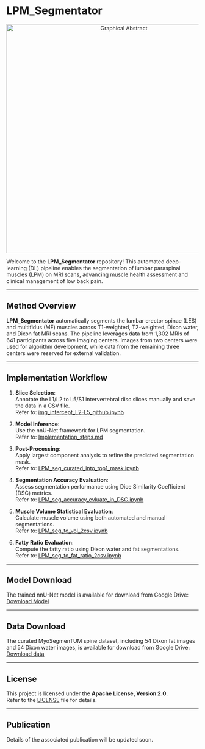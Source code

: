 # LPM_Segmentator

<p align="center">
  <img src="documentation/graphical_abstract.jpg" alt="Graphical Abstract" width="600">
</p>

Welcome to the **LPM_Segmentator** repository! This automated deep-learning (DL) pipeline enables the segmentation of lumbar paraspinal muscles (LPM) on MRI scans, advancing muscle health assessment and clinical management of low back pain.

---

## Method Overview

**LPM_Segmentator** automatically segments the lumbar erector spinae (LES) and multifidus (MF) muscles across T1-weighted, T2-weighted, Dixon water, and Dixon fat MRI scans. The pipeline leverages data from 1,302 MRIs of 641 participants across five imaging centers. Images from two centers were used for algorithm development, while data from the remaining three centers were reserved for external validation.

---

## Implementation Workflow

1. **Slice Selection**:  
   Annotate the L1/L2 to L5/S1 intervertebral disc slices manually and save the data in a CSV file.  
   Refer to: [img_intercept_L2-L5_github.ipynb](img_intercept_L2-L5_github.ipynb)  

2. **Model Inference**:  
   Use the nnU-Net framework for LPM segmentation.  
   Refer to: [Implementation_steps.md](documentation/Implementation_steps.md)  

3. **Post-Processing**:  
   Apply largest component analysis to refine the predicted segmentation mask.  
   Refer to: [LPM_seg_curated_into_top1_mask.ipynb](LPM_seg_curated_into_top1_mask.ipynb)  

4. **Segmentation Accuracy Evaluation**:  
   Assess segmentation performance using Dice Similarity Coefficient (DSC) metrics.  
   Refer to: [LPM_seg_accuracy_evluate_in_DSC.ipynb](LPM_seg_accuracy_evluate_in_DSC.ipynb)  

5. **Muscle Volume Statistical Evaluation**:  
   Calculate muscle volume using both automated and manual segmentations.  
   Refer to: [LPM_seg_to_vol_2csv.ipynb](LPM_seg_to_vol_2csv.ipynb)  

6. **Fatty Ratio Evaluation**:  
   Compute the fatty ratio using Dixon water and fat segmentations.  
   Refer to: [LPM_seg_to_fat_ratio_2csv.ipynb](LPM_seg_to_fat_ratio_2csv.ipynb)  

---

## Model Download

The trained nnU-Net model is available for download from Google Drive:  
[Download Model](https://drive.google.com/file/d/12hCzBPt2w7ZoYxgQmn8_uJ9kh_4cLqQl/view?usp=sharing)

---

## Data Download

The curated MyoSegmenTUM spine dataset, including 54 Dixon fat images and 54 Dixon water images, is available for download from Google Drive:
[Download data](https://drive.google.com/file/d/1ESqzjEMm8GoZDNKcQe6NJCTeNP54dYj3/view?usp=drive_link)

---

## License

This project is licensed under the **Apache License, Version 2.0**.  
Refer to the [LICENSE](LICENSE) file for details.

---

## Publication

Details of the associated publication will be updated soon.
